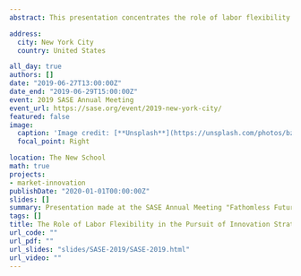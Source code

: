 ```yaml
---
abstract: This presentation concentrates the role of labor flexibility in the pursuit of innovation strategies. The resource-based view (RBV) of the firm has both recognized the importance of flexible employment and of the internally-trained labor with regular contracts. While the former cohort is more likely to be downsized during economic crises, the latter contributes to firm’s long-term competitive advantage via the acquisition of nontransferable skills. This research aims to answer the question about the role of HR practices in corporate innovation.  Specifically, the issue in focus is numerical labor flexibility that “reflects the ability of firms to use the external labor market to replace regular employees and/or to use temporary employees” (Kato & Zhou, 2018).

address:
  city: New York City
  country: United States

all_day: true
authors: []
date: "2019-06-27T13:00:00Z"
date_end: "2019-06-29T15:00:00Z"
event: 2019 SASE Annual Meeting
event_url: https://sase.org/event/2019-new-york-city/
featured: false
image:
  caption: 'Image credit: [**Unsplash**](https://unsplash.com/photos/bzdhc5b3Bxs)'
  focal_point: Right

location: The New School
math: true
projects:
- market-innovation
publishDate: "2020-01-01T00:00:00Z"
slides: []
summary: Presentation made at the SASE Annual Meeting "Fathomless Futures. Algorithmic and Imagined".
tags: []
title: The Role of Labor Flexibility in the Pursuit of Innovation Strategies by Established Japanese Companies
url_code: ""
url_pdf: ""
url_slides: "slides/SASE-2019/SASE-2019.html"
url_video: ""
---
```


